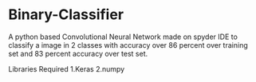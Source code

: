 # Binary-Classifier
A python based Convolutional Neural Network made on spyder IDE to classify a image in 2 classes with accuracy over 86 percent over training set and 83 percent accuracy over test set.

Libraries Required
1.Keras
2.numpy

